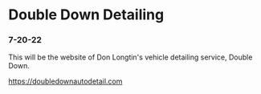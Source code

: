 # Double Down Detailing 
### 7-20-22
This will be the website of Don Longtin's vehicle detailing service, Double Down.

https://doubledownautodetail.com
